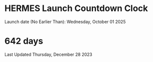 # HERMES Launch Countdown Clock

Launch date (No Earlier Than): Wednesday, October 01 2025
# 642 days

Last Updated Thursday, December 28 2023